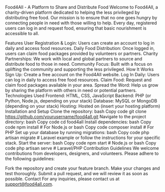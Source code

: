 Food4All - A Platform to Share and Distribute Food
Welcome to Food4All, a charity-driven platform dedicated to helping the less privileged by distributing free food. Our mission is to ensure that no one goes hungry by connecting people in need with those willing to help. Every day, registered users can log in and request food, ensuring that basic nourishment is accessible to all.

Features
User Registration & Login: Users can create an account to log in daily and access food resources.
Daily Food Distribution: Once logged in, users can claim food packages provided by volunteers or partners.
Charity Partnerships: We work with local and global partners to source and distribute food to those in need.
Community Focus: Built with a focus on uplifting the community and supporting the less privileged.
How It Works
Sign Up: Create a free account on the Food4All website.
Log In Daily: Users can log in daily to access free food resources.
Claim Food: Request and claim food packages available in your area.
Spread the Word: Help us grow by sharing the platform with others in need or potential partners.
Technologies Used
Frontend: HTML, CSS, JavaScript
Backend: PHP (or Python, Node.js, depending on your stack)
Database: MySQL or MongoDB (depending on your stack)
Hosting: Hosted on (insert your hosting platform)
Installation and Setup
Clone the repository:
bash
Copy code
git clone https://github.com/yourusername/food4all.git
Navigate to the project directory:
bash
Copy code
cd food4all
Install dependencies:
bash
Copy code
npm install  # For Node.js
or
bash
Copy code
composer install  # For PHP
Set up your database by running migrations:
bash
Copy code
php artisan migrate  # Laravel example
or follow the instructions for your specific stack.
Start the server:
bash
Copy code
npm start  # Node.js
or
bash
Copy code
php artisan serve  # Laravel/PHP
Contribution Guidelines
We welcome contributions from developers, designers, and volunteers. Please adhere to the following guidelines:

Fork the repository and create your feature branch.
Make your changes and test thoroughly.
Submit a pull request, and we will review it as soon as possible.
Contact
For any inquiries, please contact us at support@food4all.com.
